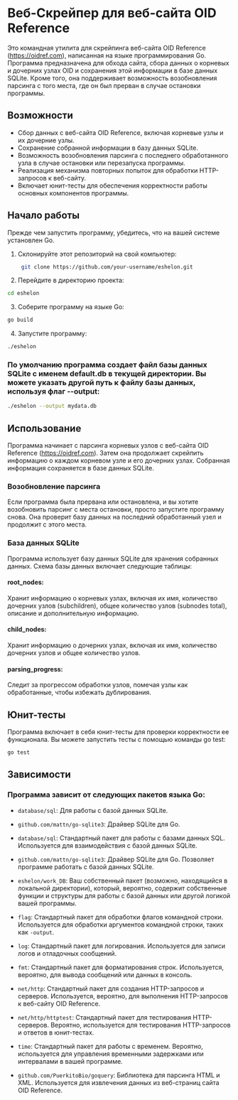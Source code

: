 # Веб-Скрейпер для веб-сайта OID Reference

Это командная утилита для скрейпинга веб-сайта OID Reference (https://oidref.com), написанная на языке программирования Go. Программа предназначена для обхода сайта, сбора данных о корневых и дочерних узлах OID и сохранения этой информации в базе данных SQLite. Кроме того, она поддерживает возможность возобновления парсинга с того места, где он был прерван в случае остановки программы.

## Возможности

- Сбор данных с веб-сайта OID Reference, включая корневые узлы и их дочерние узлы.
- Сохранение собранной информации в базу данных SQLite.
- Возможность возобновления парсинга с последнего обработанного узла в случае остановки или перезапуска программы.
- Реализация механизма повторных попыток для обработки HTTP-запросов к веб-сайту.
- Включает юнит-тесты для обеспечения корректности работы основных компонентов программы.

## Начало работы

Прежде чем запустить программу, убедитесь, что на вашей системе установлен Go.

1. Склонируйте этот репозиторий на свой компьютер:

   ```bash
    git clone https://github.com/your-username/eshelon.git
   ```

2. Перейдите в директорию проекта:

  ```bash
  cd eshelon
  ```

3. Соберите программу на языке Go:

```bash
go build
```

4. Запустите программу:

```bash
./eshelon
```

### По умолчанию программа создает файл базы данных SQLite с именем default.db в текущей директории. Вы можете указать другой путь к файлу базы данных, используя флаг --output:

```bash
./eshelon --output mydata.db
```
## Использование
Программа начинает с парсинга корневых узлов с веб-сайта OID Reference (https://oidref.com). Затем она продолжает скрейпить информацию о каждом корневом узле и его дочерних узлах. Собранная информация сохраняется в базе данных SQLite.

### Возобновление парсинга
Если программа была прервана или остановлена, и вы хотите возобновить парсинг с места остановки, просто запустите программу снова. Она проверит базу данных на последний обработанный узел и продолжит с этого места.

### База данных SQLite
Программа использует базу данных SQLite для хранения собранных данных. Схема базы данных включает следующие таблицы:

#### root_nodes: 
Хранит информацию о корневых узлах, включая их имя, количество дочерних узлов (subchildren), общее количество узлов (subnodes total), описание и дополнительную информацию.

#### child_nodes: 
Хранит информацию о дочерних узлах, включая их имя, количество дочерних узлов и общее количество узлов.

#### parsing_progress: 
Следит за прогрессом обработки узлов, помечая узлы как обработанные, чтобы избежать дублирования.

## Юнит-тесты
Программа включает в себя юнит-тесты для проверки корректности ее функционала. Вы можете запустить тесты с помощью команды go test:

```bash
go test
```
## Зависимости

### Программа зависит от следующих пакетов языка Go:

- `database/sql`: Для работы с базой данных SQLite.
- `github.com/mattn/go-sqlite3`: Драйвер SQLite для Go.
- `database/sql`: Стандартный пакет для работы с базами данных SQL. Используется для взаимодействия с базой данных SQLite.

- `github.com/mattn/go-sqlite3`: Драйвер SQLite для Go. Позволяет программе работать с базой данных SQLite.

- `eshelon/work_DB`: Ваш собственный пакет (возможно, находящийся в локальной директории), который, вероятно, содержит собственные функции и структуры для работы с базой данных или другой логикой вашей программы.

- `flag`: Стандартный пакет для обработки флагов командной строки. Используется для обработки аргументов командной строки, таких как `-output`.

- `log`: Стандартный пакет для логирования. Используется для записи логов и отладочных сообщений.

- `fmt`: Стандартный пакет для форматирования строк. Используется, вероятно, для вывода сообщений или данных в консоль.

- `net/http`: Стандартный пакет для создания HTTP-запросов и серверов. Используется, вероятно, для выполнения HTTP-запросов к веб-сайту OID Reference.

- `net/http/httptest`: Стандартный пакет для тестирования HTTP-серверов. Вероятно, используется для тестирования HTTP-запросов и ответов в юнит-тестах.

- `time`: Стандартный пакет для работы с временем. Вероятно, используется для управления временными задержками или интервалами в вашей программе.

- `github.com/PuerkitoBio/goquery`: Библиотека для парсинга HTML и XML. Используется для извлечения данных из веб-страниц сайта OID Reference.
